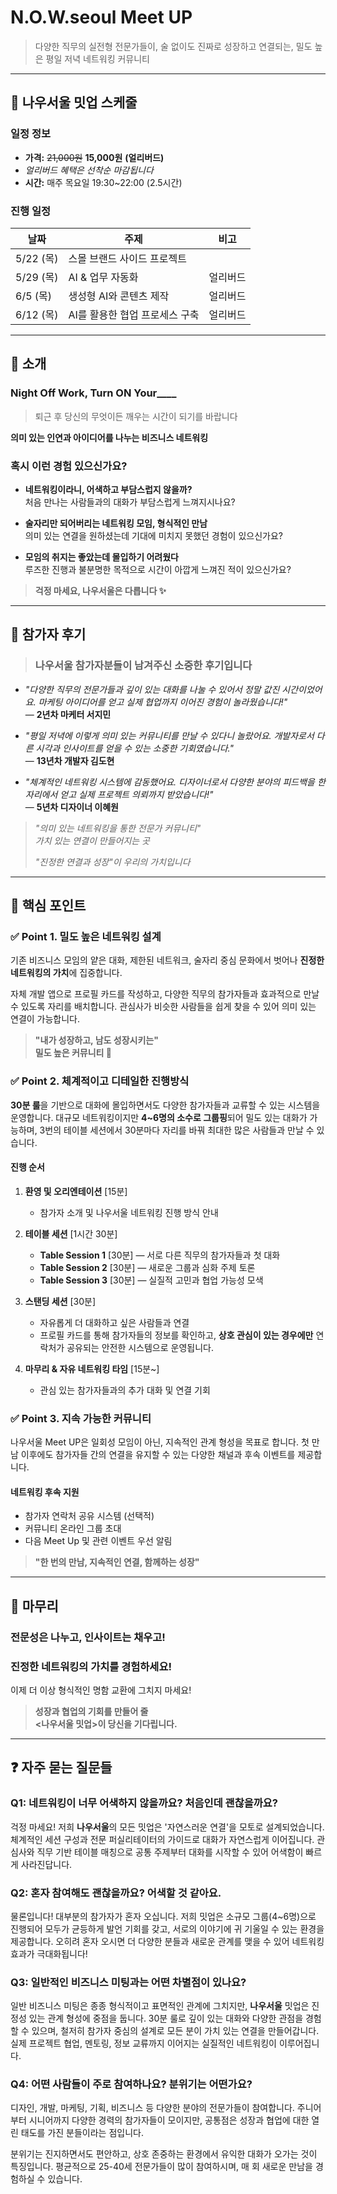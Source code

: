 # N.O.W.seoul Meet UP

> 다양한 직무의 실전형 전문가들이, 술 없이도 진짜로 성장하고 연결되는, 밀도 높은 평일 저녁 네트워킹 커뮤니티

---

## 📅 나우서울 밋업 스케줄

### 일정 정보
- **가격:** ~~21,000원~~ **15,000원** **(얼리버드)**
- *얼리버드 혜택은 선착순 마감됩니다*
- **시간:** 매주 목요일 19:30~22:00 (2.5시간)

### 진행 일정
| 날짜       | 주제                 | 비고   |
| -------- | ------------------ | ---- |
| 5/22 (목) | 스몰 브랜드 사이드 프로젝트    |      |
| 5/29 (목) | AI & 업무 자동화        | 얼리버드 |
| 6/5 (목)  | 생성형 AI와 콘텐츠 제작     | 얼리버드 |
| 6/12 (목) | AI를 활용한 협업 프로세스 구축 | 얼리버드 |

---

## 🌟 소개

### Night Off Work, Turn ON Your____

> 퇴근 후 당신의 무엇이든 깨우는 시간이 되기를 바랍니다

**의미 있는 인연과 아이디어를 나누는 비즈니스 네트워킹**

### 혹시 이런 경험 있으신가요?

- **네트워킹이라니, 어색하고 부담스럽지 않을까?**  
  처음 만나는 사람들과의 대화가 부담스럽게 느껴지시나요?

- **술자리만 되어버리는 네트워킹 모임, 형식적인 만남**  
  의미 있는 연결을 원하셨는데 기대에 미치지 못했던 경험이 있으신가요?

- **모임의 취지는 좋았는데 몰입하기 어려웠다**  
  루즈한 진행과 불분명한 목적으로 시간이 아깝게 느껴진 적이 있으신가요?

> **걱정 마세요, 나우서울은 다릅니다 ✨**

---

## 💬 참가자 후기

> ### 나우서울 참가자분들이 남겨주신 소중한 후기입니다

* *"다양한 직무의 전문가들과 깊이 있는 대화를 나눌 수 있어서 정말 값진 시간이었어요. 마케팅 아이디어를 얻고 실제 협업까지 이어진 경험이 놀라웠습니다!"*  
  — **2년차 마케터 서지민**

* *"평일 저녁에 이렇게 의미 있는 커뮤니티를 만날 수 있다니 놀랐어요. 개발자로서 다른 시각과 인사이트를 얻을 수 있는 소중한 기회였습니다."*  
  — **13년차 개발자 김도현**

* *"체계적인 네트워킹 시스템에 감동했어요. 디자이너로서 다양한 분야의 피드백을 한 자리에서 얻고 실제 프로젝트 의뢰까지 받았습니다!"*  
  — **5년차 디자이너 이혜원**

> *"의미 있는 네트워킹을 통한 전문가 커뮤니티"*  
> *가치 있는 연결이 만들어지는 곳*
>
> *"진정한 연결과 성장"이 우리의 가치입니다*

---

## 🔑 핵심 포인트

### ✅ Point 1. 밀도 높은 네트워킹 설계

기존 비즈니스 모임의 얕은 대화, 제한된 네트워크, 술자리 중심 문화에서 벗어나 **진정한 네트워킹의 가치**에 집중합니다.

자체 개발 앱으로 프로필 카드를 작성하고, 다양한 직무의 참가자들과 효과적으로 만날 수 있도록 자리를 배치합니다. 관심사가 비슷한 사람들을 쉽게 찾을 수 있어 의미 있는 연결이 가능합니다.

> **"내가 성장하고, 남도 성장시키는"**  
> **밀도 높은 커뮤니티 🤝**

### ✅ Point 2. 체계적이고 디테일한 진행방식

**30분 룰**을 기반으로 대화에 몰입하면서도 다양한 참가자들과 교류할 수 있는 시스템을 운영합니다. 대규모 네트워킹이지만 **4~6명의 소수로 그룹핑**되어 밀도 있는 대화가 가능하며, 3번의 테이블 세션에서 30분마다 자리를 바꿔 최대한 많은 사람들과 만날 수 있습니다.

#### 진행 순서

1. **환영 및 오리엔테이션** [15분]
   - 참가자 소개 및 나우서울 네트워킹 진행 방식 안내

2. **테이블 세션** [1시간 30분]
   - **Table Session 1** [30분] — 서로 다른 직무의 참가자들과 첫 대화
   - **Table Session 2** [30분] — 새로운 그룹과 심화 주제 토론
   - **Table Session 3** [30분] — 실질적 고민과 협업 가능성 모색

3. **스탠딩 세션** [30분]
   - 자유롭게 더 대화하고 싶은 사람들과 연결
   - 프로필 카드를 통해 참가자들의 정보를 확인하고, **상호 관심이 있는 경우에만** 연락처가 공유되는 안전한 시스템으로 운영됩니다.

4. **마무리 & 자유 네트워킹 타임** [15분~]
   - 관심 있는 참가자들과의 추가 대화 및 연결 기회

### ✅ Point 3. 지속 가능한 커뮤니티

나우서울 Meet UP은 일회성 모임이 아닌, 지속적인 관계 형성을 목표로 합니다. 첫 만남 이후에도 참가자들 간의 연결을 유지할 수 있는 다양한 채널과 후속 이벤트를 제공합니다.

#### 네트워킹 후속 지원
* 참가자 연락처 공유 시스템 (선택적)
* 커뮤니티 온라인 그룹 초대
* 다음 Meet Up 및 관련 이벤트 우선 알림

> **"한 번의 만남, 지속적인 연결, 함께하는 성장"**

---

## 📌 마무리

### 전문성은 나누고, 인사이트는 채우고!
### 진정한 네트워킹의 가치를 경험하세요!

이제 더 이상 형식적인 명함 교환에 그치지 마세요!

> **성장과 협업의 기회를 만들어 줄**  
> **<나우서울 밋업>이 당신을 기다립니다.**

---

## ❓ 자주 묻는 질문들

### Q1: 네트워킹이 너무 어색하지 않을까요? 처음인데 괜찮을까요?

걱정 마세요! 저희 **나우서울**의 모든 밋업은 '자연스러운 연결'을 모토로 설계되었습니다. 체계적인 세션 구성과 전문 퍼실리테이터의 가이드로 대화가 자연스럽게 이어집니다. 관심사와 직무 기반 테이블 매칭으로 공통 주제부터 대화를 시작할 수 있어 어색함이 빠르게 사라진답니다.

### Q2: 혼자 참여해도 괜찮을까요? 어색할 것 같아요.

물론입니다! 대부분의 참가자가 혼자 오십니다. 저희 밋업은 소규모 그룹(4~6명)으로 진행되어 모두가 균등하게 발언 기회를 갖고, 서로의 이야기에 귀 기울일 수 있는 환경을 제공합니다. 오히려 혼자 오시면 더 다양한 분들과 새로운 관계를 맺을 수 있어 네트워킹 효과가 극대화됩니다!

### Q3: 일반적인 비즈니스 미팅과는 어떤 차별점이 있나요?

일반 비즈니스 미팅은 종종 형식적이고 표면적인 관계에 그치지만, **나우서울** 밋업은 진정성 있는 관계 형성에 중점을 둡니다. 30분 룰로 깊이 있는 대화와 다양한 관점을 경험할 수 있으며, 철저히 참가자 중심의 설계로 모든 분이 가치 있는 연결을 만들어갑니다. 실제 프로젝트 협업, 멘토링, 정보 교류까지 이어지는 실질적인 네트워킹이 이루어집니다.

### Q4: 어떤 사람들이 주로 참여하나요? 분위기는 어떤가요?

디자인, 개발, 마케팅, 기획, 비즈니스 등 다양한 분야의 전문가들이 참여합니다. 주니어부터 시니어까지 다양한 경력의 참가자들이 모이지만, 공통점은 성장과 협업에 대한 열린 태도를 가진 분들이라는 점입니다. 

분위기는 진지하면서도 편안하고, 상호 존중하는 환경에서 유익한 대화가 오가는 것이 특징입니다. 평균적으로 25-40세 전문가들이 많이 참여하시며, 매 회 새로운 만남을 경험하실 수 있습니다.